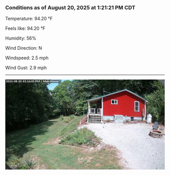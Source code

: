 ### Conditions as of August 20, 2025 at 1:21:21 PM CDT 

Temperature: 94.20 &deg;F

Feels like: 94.20 &deg;F

Humidity: 56%

Wind Direction: N

Windspeed: 2.5 mph

Wind Gust: 2.9 mph

---

<img src="./images/latest.jpeg"/>

